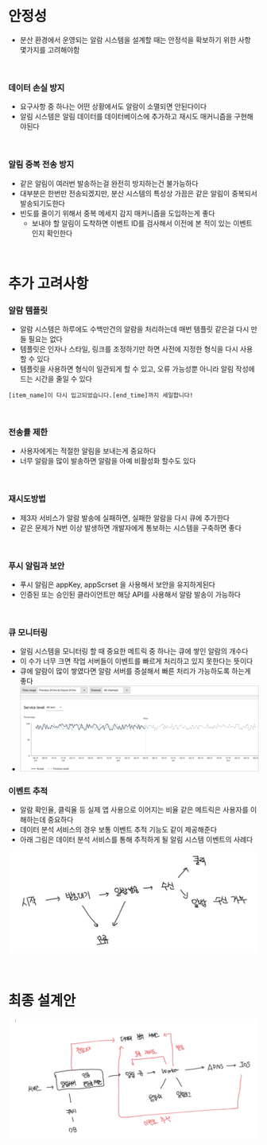 # 안정성

- 분산 환경에서 운영되는 알람 시스템을 설계할 때는 안정석을 확보하기 위한 사항 몇가지를 고려해야함

<br>

### 데이터 손실 방지

- 요구사항 중 하나는 어떤 상황에서도 알람이 소멸되면 안된다이다
- 알림 시스템은 알림 데이터를 데이터베이스에 추가하고 재시도 매커니즘을 구현해야된다

<br>

### 알림 중복 전송 방지

- 같은 알림이 여러번 발송하는걸 완전히 방지하는건 불가능하다
- 대부분은 한번만 전송되겠지만, 분산 시스템의 특성상 가끔은 같은 알림이 중복되서 발송되기도한다
- 빈도를 줄이기 위해서 중복 메세지 감지 매커니즘을 도입하는게 좋다
  - 보내야 할 알림이 도착하면 이벤트 ID를 검사해서 이전에 본 적이 있는 이벤트인지 확인한다

<br>

# 추가 고려사항

### 알람 템플릿

- 알람 시스템은 하루에도 수백만건의 알람을 처리하는데 매번 템플릿 같은걸 다시 만들 필요는 없다
- 템플릿은 인자나 스타일, 링크를 조정하기만 하면 사전에 지정한 형식을 다시 사용할 수 있다
- 템플릿을 사용하면 형식이 일관되게 할 수 있고, 오류 가능성뿐 아니라 알림 작성에 드는 시간을 줄일 수 있다

```
[item_name]이 다시 입고되었습니다.[end_time]까지 세일합니다!
```

<br>

### 전송률 제한

- 사용자에게는 적절한 알림을 보내는게 중요하다
- 너무 알람을 많이 발송하면 알람을 아예 비활성화 할수도 있다

<br>

### 재시도방법

- 제3자 서비스가 알람 발송에 실패하면, 실패한 알람을 다시 큐에 추가한다
- 같은 문제가 N번 이상 발생하면 개발자에게 통보하는 시스템을 구축하면 좋다

<br>

### 푸시 알림과 보안

- 푸시 알림은 appKey, appScrset 을 사용해서 보안을 유지하게된다
- 인증된 또는 승인된 클라이언트만 해당 API를 사용해서 알람 발송이 가능하다

<br>

### 큐 모니터링

- 알림 시스템을 모니터링 할 때 중요한 메트릭 중 하나는 큐에 쌓인 알람의 개수다
- 이 수가 너무 크면 작업 서버들이 이벤트를 빠르게 처리하고 있지 못한다는 뜻이다
- 큐에 알람이 많이 쌓였다면 알람 서버를 증설해서 빠른 처리가 가능하도록 하는게 좋다
- ![alt text](image-7.png)
  <br>

### 이벤트 추적

- 알람 확인율, 클릭율 등 실제 앱 사용으로 이어지는 비율 같은 메트릭은 사용자를 이해하는데 중요하다
- 데이터 분석 서비스의 경우 보통 이벤트 추적 기능도 같이 제공해준다
- 아래 그림은 데이터 분석 서비스를 통해 추적하게 될 알림 시스템 이벤트의 사례다

![alt text](image-8.png)

<br>

# 최종 설계안

![alt text](image-9.png)
